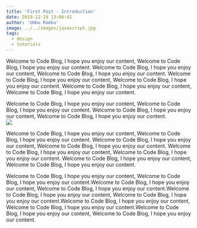 ```yaml
---
title: 'First Post - Introduction'
date: 2019-12-19 13:06:42
author: 'Umbu Rambu'
image: ../../images/javascript.jpg
tags:
  - design
  - tutorials
---
```


 

<style>
  .CodeMirror {border-top: 1px solid #eee; border-bottom: 1px solid #eee; line-height: 1.3; height: 500px}
  .CodeMirror-linenumbers { padding: 0 8px; }
</style>
 
Welcome to Code Blog, I hope you enjoy our content, Welcome to Code Blog, I hope you enjoy our content.
Welcome to Code Blog, I hope you enjoy our content, Welcome to Code Blog, I hope you enjoy our content.
Welcome to Code Blog, I hope you enjoy our content, Welcome to Code Blog, I hope you enjoy our content.
Welcome to Code Blog, I hope you enjoy our content, Welcome to Code Blog, I hope you enjoy our content.

<div id="code1"></div>
Welcome to Code Blog, I hope you enjoy our content, Welcome to Code Blog, I hope you enjoy our content.
Welcome to Code Blog, I hope you enjoy our content, Welcome to Code Blog, I hope you enjoy our content.
<div id="code2"></div>

<img src="https://firebasestorage.googleapis.com/v0/b/unkriswina-informers.appspot.com/o/assets%2Fimg%2Fjavascript.jpg?alt=media&token=07e53a01-e07e-4d2c-b29f-0d6fcaa09dd3" class="img-fluid" />

Welcome to Code Blog, I hope you enjoy our content, Welcome to Code Blog, I hope you enjoy our content.
Welcome to Code Blog, I hope you enjoy our content, Welcome to Code Blog, I hope you enjoy our content.
Welcome to Code Blog, I hope you enjoy our content, Welcome to Code Blog, I hope you enjoy our content.
Welcome to Code Blog, I hope you enjoy our content, Welcome to Code Blog, I hope you enjoy our content.


Welcome to Code Blog, I hope you enjoy our content, Welcome to Code Blog, I hope you enjoy our content.Welcome to Code Blog, I hope you enjoy our content, Welcome to Code Blog, I hope you enjoy our content.Welcome to Code Blog, I hope you enjoy our content, Welcome to Code Blog, I hope you enjoy our content.Welcome to Code Blog, I hope you enjoy our content, Welcome to Code Blog, I hope you enjoy our content.Welcome to Code Blog, I hope you enjoy our content, Welcome to Code Blog, I hope you enjoy our content.

<!-- <script async defer type="text/javascript" src="https://firebasestorage.googleapis.com/v0/b/unkriswina-informers.appspot.com/o/assets%2Fjs%2Ffirst-post.js?alt=media&token=b31c13c0-0790-48fd-855d-ce87cd0a5092"> </script> -->

<script>
let code1 = `
    /**
     * kita setting 4 buah postingan dalam 1 kali render page
     * Create posts pagination pages
     */
    const postsPerPage = 6;
    const numberOfPages = Math.ceil(posts.length / postsPerPage);

    Array.from({ length: numberOfPages }).forEach((_, index) => {
      const isFirstPage = index === 0;
      const currentPage = index + 1;

      // Skip first page because of index.js
      if (isFirstPage) return

      // kita buat halaman untuk template post-list
      createPage({
        path: ,
        component: templates.postList,
        context: {
          limit: postsPerPage,
          skip: index * postsPerPage,
          numberOfPages: numberOfPages,
          currentPage: currentPage,
        },
      });
    });

    // kita membuat halaman untuk untuk template page author-post, dimana page ini akan menampilkan bersadarkan author
    authors.forEach(author => {
      createPage({
        path: ,
        component: templates.authorPosts,
        context: {
          authorName: author.name,
          imageUrl: author.imageUrl 
        }
      });
    });
   `;
  
  let code2 = `
    var editor = CodeMirror(document.body.getElementsByTagName("article")[0], {
      value: value,
      lineNumbers: true,
      mode: "pascal",
      keyMap: "sublime",
      autoCloseBrackets: true,
      matchBrackets: true,
      showCursorWhenSelecting: true,
      theme: "monokai",
      tabSize: 1,
      readOnly: true
    });

  `
  let editorCode1 = CodeMirror(document.getElementById('code1'), {
    value: code1,
    lineNumbers: true,
    mode: "javascript",
    keyMap: "sublime",
    autoCloseBrackets: true,
    matchBrackets: true,
    showCursorWhenSelecting: true,
    theme: "monokai",
    tabSize: 1,
    readOnly: true
  });

   let editorCode2 = CodeMirror(document.getElementById('code2'), {
    value: code2,
    lineNumbers: true,
    mode: "javascript",
    keyMap: "sublime",
    autoCloseBrackets: true,
    matchBrackets: true,
    showCursorWhenSelecting: true,
    theme: "monokai",
    tabSize: 1,
    readOnly: true
  }); 
</script>